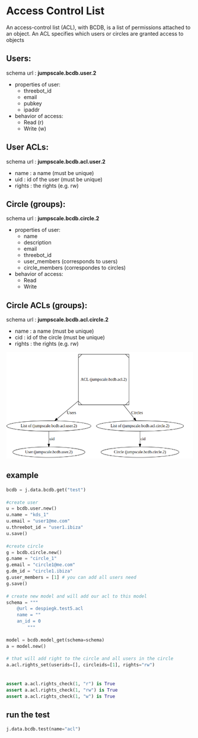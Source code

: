 # Access Control List
An access-control list (ACL), with  BCDB, is a list of permissions attached to an object. An ACL specifies which users or circles are granted access to objects

## Users:
schema url : __jumpscale.bcdb.user.2__
  - properties of user:
    - threebot_id
    - email
    - pubkey
    - ipaddr
  - behavior of access:
    - Read (r)
    - Write (w)

## User ACLs:
schema url : __jumpscale.bcdb.acl.user.2__
- name : a name (must be unique)
- uid : id of the user (must be unique)
- rights : the rights (e.g. rw)

## Circle (groups):
schema url : __jumpscale.bcdb.circle.2__
  - properties of user:
    - name
    - description
    - email
    - threebot_id
    - user_members (corresponds to users)
    - circle_members (correspondes to circles)
  - behavior of access:
    - Read
    - Write

## Circle ACLs (groups):
schema url : __jumpscale.bcdb.acl.circle.2__
- name : a name (must be unique)
- cid : id of the circle (must be unique)
- rights : the rights (e.g. rw)

![alt text](acl.png "Logo Title Text 1")

## example 

```python
bcdb = j.data.bcdb.get("test")

#create user
u = bcdb.user.new()
u.name = "kds_1"
u.email = "user1@me.com" 
u.threebot_id = "user1.ibiza"
u.save()

#create circle
g = bcdb.circle.new()
g.name = "circle_1"
g.email = "circle1@me.com"
g.dm_id = "circle1.ibiza"
g.user_members = [1] # you can add all users need
g.save()

# create new model and will add our acl to this model
schema = """
    @url = despiegk.test5.acl
    name = "" 
    an_id = 0
        """

model = bcdb.model_get(schema=schema)
a = model.new()

# that will add right to the circle and all users in the circle
a.acl.rights_set(userids=[], circleids=[1], rights="rw")


assert a.acl.rights_check(1, "r") is True
assert a.acl.rights_check(1, "rw") is True
assert a.acl.rights_check(1, "w") is True


```

## run the test 
``` python 
j.data.bcdb.test(name="acl")
```
